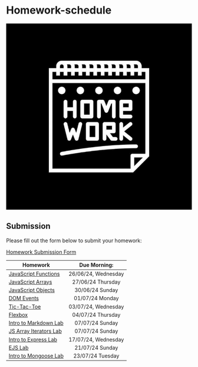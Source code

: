 # Homework-schedule
![image](./homework-img.jpg)

## Submission
Please fill out the form below to submit your homework:

[Homework Submission Form](https://docs.google.com/forms/d/e/1FAIpQLSduTn9ghFyJcVZ3htkTRdSGW-ssn6ExIvhL1_oa9RD5IaqTNQ/viewform)

 
| Homework                                                                                          | Due Morning:         | 
| --------------------------------------------------------------------------------------------------| :-------------------:| 
| [JavaScript Functions](https://github.com/SEB-10-Bahrain/intro-javascript-functions-LAB)          |  26/06/24, Wednesday | 
| [JavaScript Arrays](https://github.com/SEB-10-Bahrain/intro-to-javascript-arrays-LAB)             |  27/06/24  Thursday  | 
| [JavaScript Objects](https://github.com/SEB-10-Bahrain/intro-js-objects-LAB)                      |  30/06/24  Sunday    | 
| [DOM Events](https://github.com/SEB-10-Bahrain/dom-events-LAB)                                    |  01/07/24  Monday    | 
| [Tic-Tac-Toe](https://github.com/SEB-10-Bahrain/JS-Game-Tic-Tac-Toe-LAB)                          |  03/07/24, Wednesday |
| [Flexbox](https://github.com/SEB-10-Bahrain/flexbox-LAB)                                          |  04/07/24  Thursday  |
| [Intro to Markdown Lab](https://github.com/SEB-10-Bahrain/intro-markdown-lab)                     |  07/07/24  Sunday    |
| [JS Array Iterators Lab](https://github.com/SEB-10-Bahrain/array-iterator-LAB)                    |  07/07/24  Sunday    |
| [Intro to Express Lab](https://github.com/SEB-10-Bahrain/intro-to-express-lab)                    |  17/07/24, Wednesday |
| [EJS Lab](https://github.com/SEB-10-Bahrain/EJS-LAB)                                              |  21/07/24  Sunday    |
| [Intro to Mongoose Lab](https://github.com/SEB-10-Bahrain/intro-mongoose-lab?tab=readme-ov-file)  |  23/07/24  Tuesday    |
